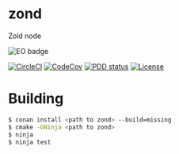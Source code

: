 # zond
Zold node

![EO badge](https://www.elegantobjects.org/badge.svg)

[![CircleCI](https://circleci.com/gh/DronMDF/zond.svg?style=shield)](https://circleci.com/gh/DronMDF/zond)
[![CodeCov](https://codecov.io/gh/DronMDF/zond/branch/master/graph/badge.svg)](https://codecov.io/gh/DronMDF/zond)
[![PDD status](http://www.0pdd.com/svg?name=DronMDF/zond)](http://www.0pdd.com/p?name=DronMDF/zond)
[![License](https://img.shields.io/badge/license-MIT-green.svg)](https://github.com/DronMDF/2out/blob/master/LICENSE)

# Building

```sh
$ conan install <path to zond> --build=missing
$ cmake -GNinja <path to zond>
$ ninja
$ ninja test
```
